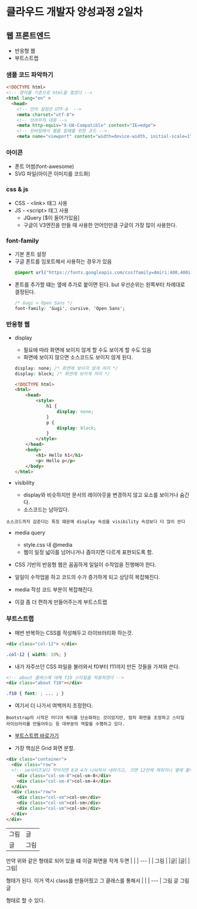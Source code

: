 # 클라우드 개발자 양성과정 2일차

## 웹 프론트엔드
* 반응형 웹
* 부트스트랩

### 샘플 코드 파악하기
``` html
<!DOCTYPE html>
<!-- 영어를 기준으로 html을 열겠다 -->
<html lang="en" >
  <head>
    <!-- 언어 설정은 UTF-8  -->
    <meta charset="utf-8">
    <!-- 브라우저 대응 -->
    <meta http-equiv="X-UA-Compatible" content="IE=edge">
    <!-- 모바일에서 웹을 킬떄를 위한 코드 -->
    <meta name="viewport" content="width=device-width, initial-scale=1">
```

### 아이콘
* 폰트 어썸(font-awesome)
* SVG 파일(아이콘 이미지를 코드화)


### css & js
* CSS - &lt;link&gt; 태그 사용
* JS - &lt;script&gt; 태그 사용
    - JQuery [$이 들어가있음]
    - 구글이 V3엔진을 만들 때 사용한 언어인만큼 구글이 가장 많이 사용한다.

### font-family
* 기본 폰트 설정
* 구글 폰트를 임포트해서 사용하는 경우가 있음<br>
    ```css
    @import url("https://fonts.googleapis.com/css?family=Amiri:400,400i|Source+Sans+Pro:400,400i,600,700");
    ```
* 폰트를 추가할 떄는 옆에 추가로 붙이면 된다. but 우선순위는 왼쪽부터 차례대로 결정된다.<br>
    ```css
    /* Gugi > Open Sans */
    font-family: 'Gugi', cursive, 'Open Sans';    
    ```

### 반응형 웹
* display
    - 필요에 따라 화면에 보이지 않게 할 수도 보이게 할 수도 있음
    - 화면에 보이지 않으면 소스코드도 보이지 않게 된다.
    ```css
    display: none; /* 화면에 보이지 않게 처리 */
    display: block; /* 화면에 보이게 처리 */
    ```

    ```html
    <!DOCTYPE html>
    <html>
        <head>
            <style>
                h1 {
                    display: none;
                }
                p {
                    display: block;
                }
            </style>
        </head>
        <body>
            <h1> Hello h1</h1>
            <p> Hello p</p>
        </body>
    </html>
    ```

* visibility
    - display와 비슷하지만 문서의 레이아웃을 변경하지 않고 요소를 보이거나 숨긴다.
    - 소스코드는 남아있다.

``` 소스코드까지 감춘다는 특징 떄문에 display 속성을 visibility 속성보다 더 많이 쓴다 ```

* media query
    - style.css 내 @media
    - 웹이 일정 넓이를 넘어나거나 좁아지면 다르게 표현되도록 함.


* CSS 기반의 반응형 웹은 꼼꼼하게 일일이 수작업을 진행해야 한다.
* 일일이 수작업을 하고 코드의 수가 증가하게 되고 상당히 복잡해진다.
* media 작성 코드 부분이 복잡해진다.
* 이걸 좀 더 편하게 만들어주는게 부트스트랩


### 부트스트랩
* 매번 반복하는 CSS를 작성해두고 라이브러리화 하는것.
```html
<div class="col-12"> </div>
```
```css
.col-12 { width: 10%; }
```
* 내가 자주쓰던 CSS 파일을 불러와서 f0부터 f11까지 만든 것들을 가져와 쓴다.
```html
<!-- about 클래스에 대해 f10 스타일을 적용하겠다 -->
<div class="about f10"></div>
```
```css
.f10 { font: ; ... ; } 
```
* 여기서 더 나가서 여백까지 조정한다.

``` Bootstrap의 시작은 미디어 쿼리를 단순화하는 것이었지만, 점차 화면을 조정하고 스타일 라이브러리를 만들어두는 등 대부분의 역할을 수행하고 있다. ```

* <a href="https://getbootstrap.com/"> 부트스트랩 바로가기 </a>

* 가장 핵심은 Grid 화면 분할.

```html
<div class="container">
  <div class="row">
  <!-- sm사이즈보다 작아지면 8과 4가 나눠져서 내려가고, 크면 12안에 채워지니 옆에 붙어있는다. -->
    <div class="col-sm-8">col-sm-8</div>
    <div class="col-sm-4">col-sm-4</div>
  </div>
  <div class="row">
    <div class="col-sm">col-sm</div>
    <div class="col-sm">col-sm</div>
    <div class="col-sm">col-sm</div>
  </div>
</div>
```


| | |
| --- | --- |
| 그림 | 글 |
| 글 | 그림 |


만약 위와 같은 형태로 되어 있을 떄 이걸 화면을 작게 두면
| |
| --- |
| 그림 |
|글|
|글|
|그림|


형태가 된다.
이거 역시 class를 만들어줬고 그 클래스를 통해서
| |
| --- |
그림
글
그림
글 

형태로 할 수 있다.
